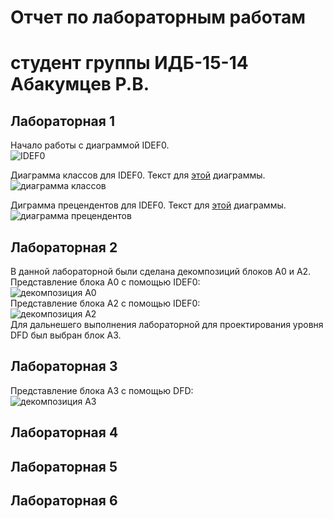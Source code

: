 # Отчет по лабораторным работам  
# студент группы ИДБ-15-14 Абакумцев Р.В.  
  
  
## Лабораторная 1  
Начало работы с диаграммой IDEF0.  
![IDEF0](https://github.com/AbakumtsevRoman/laba1.github.io/blob/master/%D0%BB%D0%B0%D0%B1%D0%B0%201/%D1%801.png)  

Диаграмма классов для IDEF0. Текст для [этой](https://github.com/AbakumtsevRoman/laba1.github.io/blob/master/%D0%BB%D0%B0%D0%B1%D0%B0%201/%D1%82%D0%B5%D0%BA%D1%81%D1%82%2011.txt) диаграммы.  
![диаграмма классов](https://github.com/AbakumtsevRoman/laba1.github.io/blob/master/%D0%BB%D0%B0%D0%B1%D0%B0%201/11.png)  

Диграмма прецендентов для IDEF0. Текст для [этой](https://github.com/AbakumtsevRoman/laba1.github.io/blob/master/%D0%BB%D0%B0%D0%B1%D0%B0%201/%D1%82%D0%B5%D0%BA%D1%81%D1%82%2012.txt) диаграммы.  
![диаграмма прецендентов](https://github.com/AbakumtsevRoman/laba1.github.io/blob/84b9c0e6dd9dd20f63b4430572562c1b1df67471/%D0%BB%D0%B0%D0%B1%D0%B0%201/12.png)

## Лабораторная 2  
В данной лабораторной были сделана декомпозиций блоков A0 и A2.  
Представление блока A0 с помощью IDEF0:  
![декомпозиция A0](https://github.com/AbakumtsevRoman/laba1.github.io/blob/master/%D0%BB%D0%B0%D0%B1%D0%B0%201/%D1%802.png)   
Представление блока A2 с помощью IDEF0:  
![декомпозиция A2](https://github.com/AbakumtsevRoman/laba1.github.io/blob/master/%D0%BB%D0%B0%D0%B1%D0%B0%201/%D1%803.png)  
Для дальнешего выполнения лабораторной для проектирования уровня DFD был выбран блок A3.  

## Лабораторная 3  
Представление блока A3 с помощью DFD:  
![декомпозиция A3](https://github.com/AbakumtsevRoman/laba1.github.io/blob/master/%D0%BB%D0%B0%D0%B1%D0%B0%201/%D1%804.png)  

## Лабораторная 4  
  
## Лабораторная 5  
  
## Лабораторная 6  
  
